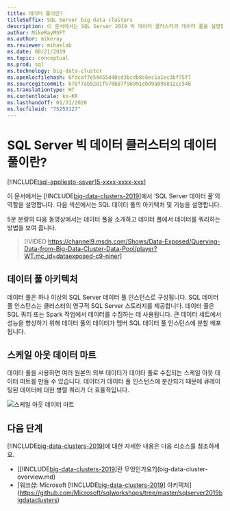 ```yaml
---
title: 데이터 풀이란?
titleSuffix: SQL Server big data clusters
description: 이 문서에서는 SQL Server 2019 빅 데이터 클러스터의 데이터 풀을 설명합니다.
author: MikeRayMSFT
ms.author: mikeray
ms.reviewer: mihaelab
ms.date: 08/21/2019
ms.topic: conceptual
ms.prod: sql
ms.technology: big-data-cluster
ms.openlocfilehash: 6fdcaf7e54455d40cd3bcdb8c6ec1a1ec3bf75f7
ms.sourcegitcommit: b78f7ab9281f570b87f96991ebd9a095812cc546
ms.translationtype: HT
ms.contentlocale: ko-KR
ms.lasthandoff: 01/31/2020
ms.locfileid: "75253127"
---
```

# <a name="what-are-data-pools-in-a-sql-server-big-data-cluster"></a>SQL Server 빅 데이터 클러스터의 데이터 풀이란?

[!INCLUDE[tsql-appliesto-ssver15-xxxx-xxxx-xxx](../includes/tsql-appliesto-ssver15-xxxx-xxxx-xxx.md)]

이 문서에서는 [!INCLUDE[big-data-clusters-2019](../includes/ssbigdataclusters-ver15.md)]에서 ‘SQL Server 데이터 풀’의 역할을 설명합니다.  다음 섹션에서는 SQL 데이터 풀의 아키텍처 및 기능을 설명합니다.

5분 분량의 다음 동영상에서는 데이터 풀을 소개하고 데이터 풀에서 데이터를 쿼리하는 방법을 보여 줍니다.

> [!VIDEO https://channel9.msdn.com/Shows/Data-Exposed/Querying-Data-from-Big-Data-Cluster-Data-Pool/player?WT.mc_id=dataexposed-c9-niner]

## <a name="data-pool-architecture"></a>데이터 풀 아키텍처

데이터 풀은 하나 이상의 SQL Server 데이터 풀 인스턴스로 구성됩니다. SQL 데이터 풀 인스턴스는 클러스터의 영구적 SQL Server 스토리지를 제공합니다. 데이터 풀은 SQL 쿼리 또는 Spark 작업에서 데이터를 수집하는 데 사용됩니다. 큰 데이터 세트에서 성능을 향상하기 위해 데이터 풀의 데이터가 멤버 SQL 데이터 풀 인스턴스에 분할 배포됩니다.

## <a name="scale-out-data-marts"></a>스케일 아웃 데이터 마트

데이터 풀을 사용하면 여러 원본의 외부 데이터가 데이터 풀로 수집되는 스케일 아웃 데이터 마트를 만들 수 있습니다. 데이터가 데이터 풀 인스턴스에 분산되기 때문에 큐레이팅된 데이터에 대한 병렬 쿼리가 더 효율적입니다.

![스케일 아웃 데이터 마트](media/concept-data-pool/data-virtualization-improvements.png)

## <a name="next-steps"></a>다음 단계

[!INCLUDE[big-data-clusters-2019](../includes/ssbigdataclusters-ss-nover.md)]에 대한 자세한 내용은 다음 리소스를 참조하세요.

- [[!INCLUDE[big-data-clusters-2019](../includes/ssbigdataclusters-ver15.md)]란 무엇인가요?](big-data-cluster-overview.md)
- [워크샵: Microsoft [!INCLUDE[big-data-clusters-2019](../includes/ssbigdataclusters-ss-nover.md)] 아키텍처](https://github.com/Microsoft/sqlworkshops/tree/master/sqlserver2019bigdataclusters)
